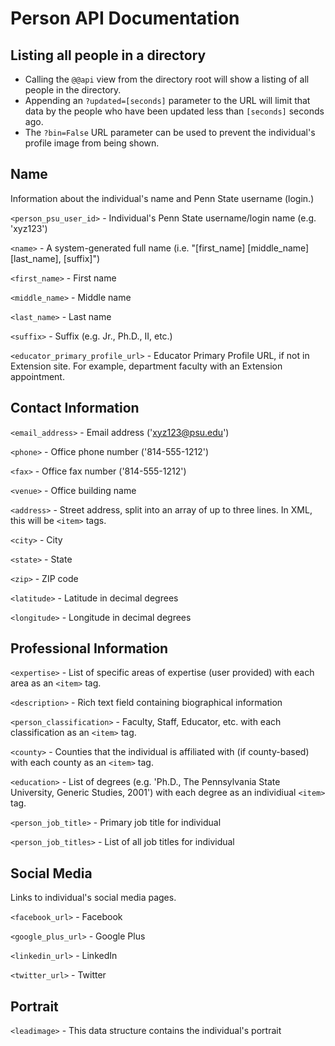 # Person API Documentation

## Listing all people in a directory

 * Calling the `@@api` view from the directory root will show a listing of all people in the directory.
 * Appending an `?updated=[seconds]` parameter to the URL will limit that data by the people who have been updated less than `[seconds]` seconds ago.
 * The `?bin=False` URL parameter can be used to prevent the individual's profile image from being shown.

## Name

Information about the individual's name and Penn State username (login.)

`<person_psu_user_id>` - Individual's Penn State username/login name (e.g. 'xyz123')

`<name>` - A system-generated full name (i.e. "[first_name] [middle_name] [last_name], [suffix]")

`<first_name>` - First name

`<middle_name>` - Middle name

`<last_name>` - Last name

`<suffix>` - Suffix (e.g. Jr., Ph.D., II, etc.)

`<educator_primary_profile_url>` - Educator Primary Profile URL, if not in Extension site.  For example, department faculty with an Extension appointment.


## Contact Information

`<email_address>` - Email address ('xyz123@psu.edu')

`<phone>` - Office phone number ('814-555-1212')

`<fax>` - Office fax number ('814-555-1212')

`<venue>` - Office building name

`<address>` - Street address, split into an array of up to three lines.  In XML, this will be `<item>` tags.

`<city>` - City

`<state>` - State

`<zip>` - ZIP code

`<latitude>` - Latitude in decimal degrees

`<longitude>` - Longitude in decimal degrees


## Professional Information

`<expertise>` - List of specific areas of expertise (user provided) with each area as an `<item>` tag.

`<description>` - Rich text field containing biographical information

`<person_classification>` - Faculty, Staff, Educator, etc. with each classification as an `<item>` tag.

`<county>` - Counties that the individual is affiliated with (if county-based) with each county as an `<item>` tag.

`<education>` - List of degrees (e.g. 'Ph.D., The Pennsylvania State University, Generic Studies, 2001') with each degree as an individiual `<item>` tag.

`<person_job_title>` - Primary job title for individual

`<person_job_titles>` - List of all job titles for individual


## Social Media

Links to individual's social media pages.

`<facebook_url>` - Facebook

`<google_plus_url>` - Google Plus

`<linkedin_url>` - LinkedIn

`<twitter_url>` - Twitter


## Portrait

`<leadimage>` - This data structure contains the individual's portrait
